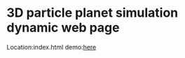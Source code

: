 # 3D particle planet simulation dynamic web page
Location:index.html
demo:[here](https://go.xtawa.top)
